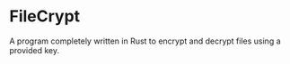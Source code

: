 # FileCrypt

A program completely written in Rust to encrypt and decrypt files using a provided key.


  



